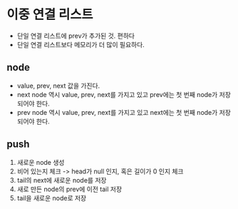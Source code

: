# 이중 연결 리스트

- 단일 연결 리스트에 prev가 추가된 것. 편하다
- 단일 연결 리스트보다 메모리가 더 많이 필요하다.

## node

- value, prev, next 값을 가진다.
- next node 역시 value, prev, next를 가지고 있고 prev에는 첫 번째 node가 저장되어야 한다.
- prev node 역시 value, prev, next를 가지고 있고 next에는 첫 번째 node가 저장되어야 한다.

## push

1. 새로운 node 생성
2. 비어 있는지 체크 -> head가 null 인지, 혹은 길이가 0 인지 체크
3. tail의 next에 새로운 node를 저장
4. 새로 만든 node의 prev에 이전 tail 저장
5. tail을 새로운 node로 저장
